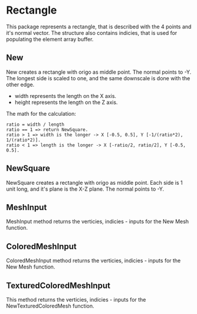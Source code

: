 # Rectangle

This package represents a rectangle, that is described with the 4 points and it's normal vector. The structure also contains indicies, that is used for populating the element array buffer.

## New

New creates a rectangle with origo as middle point. The normal points to -Y. The longest side is scaled to one, and the same downscale is done with the other edge.

- width represents the length on the X axis.
- height represents the length on the Z axis.

The math for the calculation:

```
ratio = width / length
ratio == 1 => return NewSquare.
ratio > 1 => width is the longer -> X [-0.5, 0.5], Y [-1/(ratio*2), 1/(ratio*2)].
ratio < 1 => length is the longer -> X [-ratio/2, ratio/2], Y [-0.5, 0.5].
```

## NewSquare

NewSquare creates a rectangle with origo as middle point. Each side is 1 unit long, and it's plane is the X-Z plane. The normal points to -Y.

## MeshInput

MeshInput method returns the verticies, indicies - inputs for the New Mesh function.

## ColoredMeshInput

ColoredMeshInput method returns the verticies, indicies - inputs for the New Mesh function.

## TexturedColoredMeshInput

This method returns the verticies, indicies - inputs for the NewTexturedColoredMesh function.
